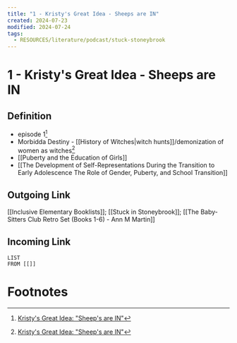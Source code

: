 ```yaml
---
title: "1 - Kristy's Great Idea - Sheeps are IN"
created: 2024-07-23
modified: 2024-07-24
tags:
  - RESOURCES/literature/podcast/stuck-stoneybrook
---
```

# 1 - Kristy's Great Idea - Sheeps are IN
## Definition
- episode 1[^1]
- Morbidda Destiny - [[History of Witches|witch hunts]]/demonization of women as witches[^1]
- [[Puberty and the Education of Girls]]
- [[The Development of Self-Representations During the Transition to Early Adolescence The Role of Gender, Puberty, and School Transition]]
## Outgoing Link
[[Inclusive Elementary Booklists]]; [[Stuck in Stoneybrook]]; [[The Baby-Sitters Club Retro Set (Books 1-6) - Ann M Martin]]
## Incoming Link
```dataview
LIST
FROM [[]]
```
# Footnotes

[^1]: [Kristy's Great Idea: "Sheep's are IN"](https://www.stuckinstoneybrook.com/episodes/episode-01-kristys-great-idea)
